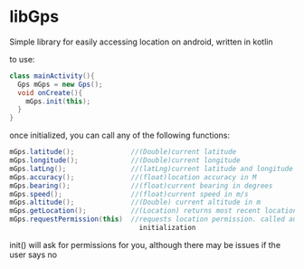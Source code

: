 # libGps
Simple library for easily accessing location on android, written in kotlin

to use: 
```java
class mainActivity(){
  Gps mGps = new Gps();
  void onCreate(){
    mGps.init(this);
  }
}  
```
once initialized, you can call any of the following functions:
```java
mGps.latitude();              //(Double)current latitude 
mGps.longitude();             //(Double)current longitude 
mGps.latLng();                //(latLng)current latitude and longitude in google maps api friendly format 
mGps.accuracy();              //(float)location accuracy in M 
mGps.bearing();               //(float)current bearing in degrees
mGps.speed();                 //(float)current speed in m/s 
mGps.altitude();              //(Double) current altitude in m
mGps.getLocation();           //(Location) returns most recent location in an object
mGps.requestPermission(this)  //requests location permission. called automatically during init, but useful if you need to ask again after 
                                initialization 
```
init() will ask for permissions for you, although there may be issues if the user says no
